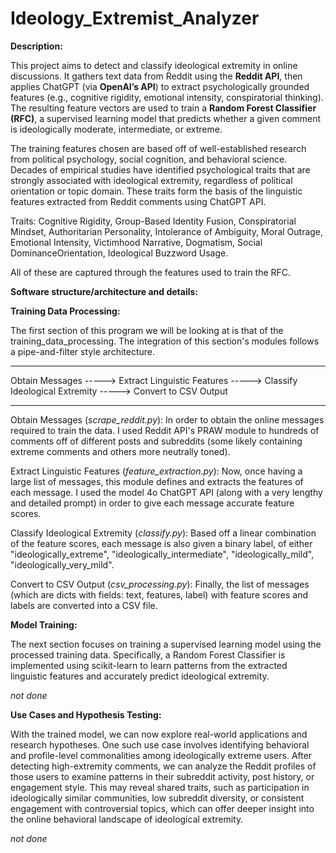 # Ideology_Extremist_Analyzer

**Description:**

This project aims to detect and classify ideological extremity in online discussions. It gathers text data from Reddit using the **Reddit API**, then applies ChatGPT (via **OpenAI’s API**) to extract psychologically grounded features (e.g., cognitive rigidity, emotional intensity, conspiratorial thinking). The resulting feature vectors are used to train a **Random Forest Classifier (RFC)**, a supervised learning model that predicts whether a given comment is ideologically moderate, intermediate, or extreme.

The training features chosen are based off of well-established research from political psychology, social cognition, and behavioral science. Decades of empirical studies have identified psychological traits that are strongly associated with ideological extremity, regardless of political orientation or topic domain. These traits form the basis of the linguistic features extracted from Reddit comments using ChatGPT API.

Traits: Cognitive Rigidity, Group-Based Identity Fusion, Conspiratorial Mindset, Authoritarian Personality, Intolerance of Ambiguity, Moral Outrage, Emotional Intensity, Victimhood Narrative, Dogmatism, Social DominanceOrientation, Ideological Buzzword Usage.

All of these are captured through the features used to train the RFC.

**Software structure/architecture and details:**

**Training Data Processing:**

The first section of this program we will be looking at is that of the training_data_processing. The integration of this section's modules follows a pipe-and-filter style architecture.

----------------------------------------------------------------------------------------------------------------------------


Obtain Messages -----> Extract Linguistic Features -----> Classify Ideological Extremity -----> Convert to CSV Output


----------------------------------------------------------------------------------------------------------------------------

Obtain Messages (*scrape_reddit.py*):
In order to obtain the online messages required to train the data. I used Reddit API's PRAW module to hundreds of comments off of different posts and subreddits (some likely containing extreme comments and others more neutrally toned).

Extract Linguistic Features (*feature_extraction.py*):
Now, once having a large list of messages, this module defines and extracts the features of each message. I used the model 4o ChatGPT API (along with a very lengthy and detailed prompt) in order to give each message accurate feature scores.

Classify Ideological Extremity (*classify.py*):
Based off a linear combination of the feature scores, each message is also given a binary label, of either "ideologically_extreme", "ideologically_intermediate", "ideologically_mild", "ideologically_very_mild".

Convert to CSV Output (*csv_processing.py*):
Finally, the list of messages (which are dicts with fields: text, features, label) with feature scores and labels are converted into a CSV file.

**Model Training:**

The next section focuses on training a supervised learning model using the processed training data. Specifically, a Random Forest Classifier is implemented using scikit-learn to learn patterns from the extracted linguistic features and accurately predict ideological extremity.

*not done*

**Use Cases and Hypothesis Testing:**

With the trained model, we can now explore real-world applications and research hypotheses. One such use case involves identifying behavioral and profile-level commonalities among ideologically extreme users. After detecting high-extremity comments, we can analyze the Reddit profiles of those users to examine patterns in their subreddit activity, post history, or engagement style. This may reveal shared traits, such as participation in ideologically similar communities, low subreddit diversity, or consistent engagement with controversial topics, which can offer deeper insight into the online behavioral landscape of ideological extremity.

*not done*